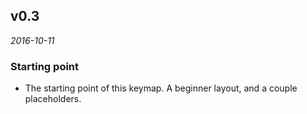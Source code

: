 ## v0.3

*2016-10-11*

### Starting point

* The starting point of this keymap. A beginner layout, and a couple placeholders.
